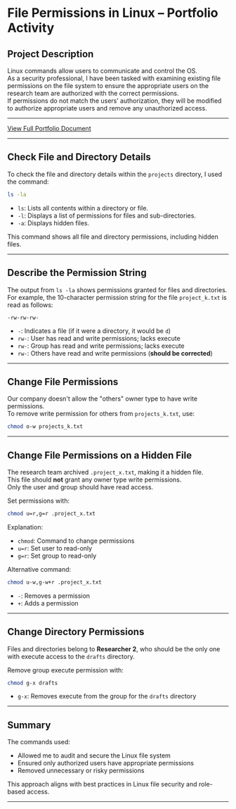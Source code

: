 # File Permissions in Linux – Portfolio Activity

## Project Description

Linux commands allow users to communicate and control the OS.  
As a security professional, I have been tasked with examining existing file permissions on the file system to ensure the appropriate users on the research team are authorized with the correct permissions.  
If permissions do not match the users’ authorization, they will be modified to authorize appropriate users and remove any unauthorized access.

---

[View Full Portfolio Document](File-permissions-linux-portfolio.md)

---

## Check File and Directory Details

To check the file and directory details within the `projects` directory, I used the command:

```bash
ls -la
```

- `ls`: Lists all contents within a directory or file.
- `-l`: Displays a list of permissions for files and sub-directories.
- `-a`: Displays hidden files.

This command shows all file and directory permissions, including hidden files.

---

## Describe the Permission String

The output from `ls -la` shows permissions granted for files and directories.  
For example, the 10-character permission string for the file `project_k.txt` is read as follows:

```text
-rw-rw-rw-
```

- `-`: Indicates a file (if it were a directory, it would be `d`)
- `rw-`: User has read and write permissions; lacks execute
- `rw-`: Group has read and write permissions; lacks execute
- `rw-`: Others have read and write permissions (**should be corrected**)

---

## Change File Permissions

Our company doesn't allow the "others" owner type to have write permissions.  
To remove write permission for others from `projects_k.txt`, use:

```bash
chmod o-w projects_k.txt
```

---

## Change File Permissions on a Hidden File

The research team archived `.project_x.txt`, making it a hidden file.  
This file should **not** grant any owner type write permissions.  
Only the user and group should have read access.

Set permissions with:

```bash
chmod u=r,g=r .project_x.txt
```

Explanation:
- `chmod`: Command to change permissions
- `u=r`: Set user to read-only
- `g=r`: Set group to read-only

Alternative command:

```bash
chmod u-w,g-w+r .project_x.txt
```

- `-`: Removes a permission
- `+`: Adds a permission

---

## Change Directory Permissions

Files and directories belong to **Researcher 2**, who should be the only one with execute access to the `drafts` directory.

Remove group execute permission with:

```bash
chmod g-x drafts
```

- `g-x`: Removes execute from the group for the `drafts` directory

---

## Summary

The commands used:

- Allowed me to audit and secure the Linux file system
- Ensured only authorized users have appropriate permissions
- Removed unnecessary or risky permissions

This approach aligns with best practices in Linux file security and role-based access.

---

